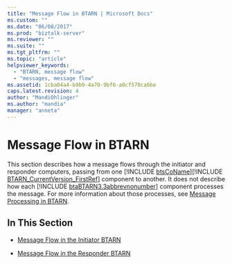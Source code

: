 ```yaml
---
title: "Message Flow in BTARN | Microsoft Docs"
ms.custom: ""
ms.date: "06/08/2017"
ms.prod: "biztalk-server"
ms.reviewer: ""
ms.suite: ""
ms.tgt_pltfrm: ""
ms.topic: "article"
helpviewer_keywords: 
  - "BTARN, message flow"
  - "messages, message flow"
ms.assetid: 1cba04a4-b9b9-4a70-9bf6-a0cf578ca6be
caps.latest.revision: 4
author: "MandiOhlinger"
ms.author: "mandia"
manager: "anneta"
---
```

# Message Flow in BTARN
This section describes how a message flows through the initiator and responder computers, passing from one [!INCLUDE [btsCoName](../../includes/btsconame-md.md)][!INCLUDE [BTARN_CurrentVersion_FirstRef](../../includes/btarn-currentversion-firstref-md.md)] component to another. It does not describe how each [!INCLUDE [btaBTARN3.3abbrevnonumber](../../includes/btabtarn3-3abbrevnonumber-md.md)] component processes the message. For more information about those processes, see [Message Processing in BTARN](../../adapters-and-accelerators/accelerator-rosettanet/message-processing-in-btarn.md).  
  
## In This Section  
  
-   [Message Flow in the Initiator BTARN](../../adapters-and-accelerators/accelerator-rosettanet/message-flow-in-the-initiator-btarn.md)  
  
-   [Message Flow in the Responder BTARN](../../adapters-and-accelerators/accelerator-rosettanet/message-flow-in-the-responder-btarn.md)